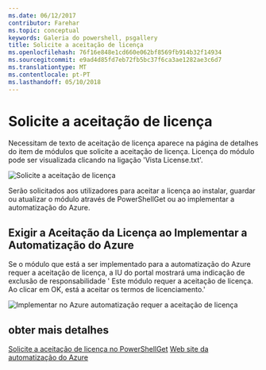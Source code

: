 ```yaml
---
ms.date: 06/12/2017
contributor: Farehar
ms.topic: conceptual
keywords: Galeria do powershell, psgallery
title: Solicite a aceitação de licença
ms.openlocfilehash: 76f16e848e1cd660e062bf8569fb914b32f14934
ms.sourcegitcommit: e9ad4d85fd7eb72fb5bc37f6ca3ae1282ae3c6d7
ms.translationtype: MT
ms.contentlocale: pt-PT
ms.lasthandoff: 05/10/2018
---
```

# <a name="require-license-acceptance"></a>Solicite a aceitação de licença

Necessitam de texto de aceitação de licença aparece na página de detalhes do item de módulos que solicite a aceitação de licença. Licença do módulo pode ser visualizada clicando na ligação 'Vista License.txt'.

![Solicite a aceitação de licença](../../Images/RequireLicenseAcceptance.png)

Serão solicitados aos utilizadores para aceitar a licença ao instalar, guardar ou atualizar o módulo através de PowerShellGet ou ao implementar a automatização do Azure.

## <a name="require-license-acceptance-on-deploy-to-azure-automation"></a>Exigir a Aceitação da Licença ao Implementar a Automatização do Azure

Se o módulo que está a ser implementado para a automatização do Azure requer a aceitação de licença, a IU do portal mostrará uma indicação de exclusão de responsabilidade ' Este módulo requer a aceitação de licença. Ao clicar em OK, está a aceitar os termos de licenciamento.'

![Implementar no Azure automatização requer a aceitação de licença](../../Images/DeployToAzureAutomationRequireLicenseAcceptanceDisclaimer.png)

## <a name="more-details"></a>obter mais detalhes

[Solicite a aceitação de licença no PowerShellGet](../../concepts/module-license-acceptance.md)
[Web site da automatização do Azure](/azure/automation)